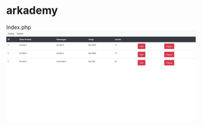 # arkademy

Index.php
![alt text](https://github.com/NandaCPT/arkademy/blob/master/gambar/Index.jpg?raw=true)
